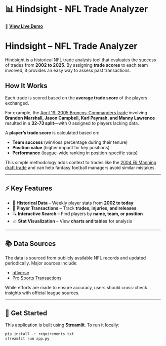 # 📊 Hindsight - NFL Trade Analyzer

🚀 **[View Live Demo](https://hindsight-nfl.streamlit.app/)**

# **Hindsight – NFL Trade Analyzer**  

Hindsight is a historical NFL trade analysis tool that evaluates the success of trades from **2002 to 2025**. By assigning **trade scores** to each team involved, it provides an easy way to assess past transactions.

## **How It Works**  

Each trade is scored based on the **average trade score** of the players exchanged.  

For example, the [April 19, 2005 Broncos-Commanders trade](https://hindsight-nfl.streamlit.app/trade_search?index=89&date=April%2019,%202005&team1=Broncos&team2=Commanders&tscore1=32&tscore2=73) involving **Brandon Marshall, Jason Campbell, Karl Paymah, and Manny Lawrence** resulted in a **32-73 split**—with 0 assigned to players lacking data.  

A **player’s trade score** is calculated based on:  
- **Team success** (win/loss percentage during their tenure)  
- **Position value** (higher impact for key positions)  
- **Performance** (league-wide ranking in position-specific stats)  

This simple methodology adds context to trades like the [2004 Eli Manning draft trade](https://hindsight-nfl.streamlit.app/~/+/trade_search?index=56&date=April%2024,%202004&team1=Chargers&team2=Giants&tscore1=61&tscore2=81) and can help fantasy football managers avoid similar mistakes.  

---

## ⚡ Key Features

- 📅 **Historical Data** – Weekly player stats from **2002 to today**  
- 🔄 **Player Transactions** – Track **trades, injuries, and releases**  
- 🔍 **Interactive Search** – Find players by **name, team, or position**  
- 📈 **Stat Visualization** – View **charts and tables** for analysis  

---

## 📚 Data Sources

The data is sourced from publicly available NFL records and updated periodically. Major sources include:

- [nflverse](https://github.com/nflverse)  
- [Pro Sports Transactions](https://www.prosportstransactions.com/)  

While efforts are made to ensure accuracy, users should cross-check insights with official league sources.

---

## 🚀 Get Started


This application is built using **Streamlit**. To run it locally:

```bash
pip install -r requirements.txt
streamlit run app.py
